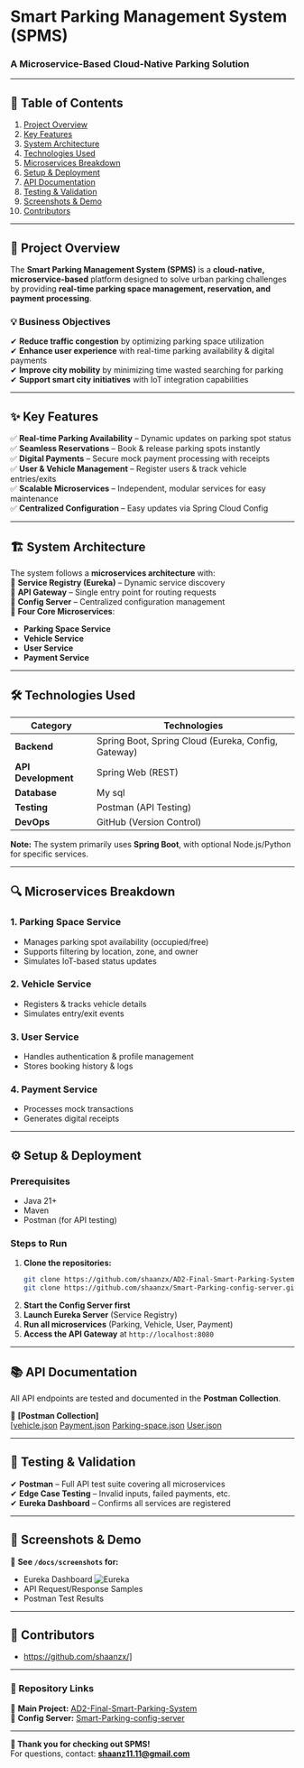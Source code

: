# **Smart Parking Management System (SPMS)**  
### **A Microservice-Based Cloud-Native Parking Solution**  

---

## **📌 Table of Contents**  
1. [Project Overview](#-project-overview)  
2. [Key Features](#-key-features)  
3. [System Architecture](#-system-architecture)  
4. [Technologies Used](#-technologies-used)  
5. [Microservices Breakdown](#-microservices-breakdown)  
6. [Setup & Deployment](#-setup--deployment)  
7. [API Documentation](#-api-documentation)  
8. [Testing & Validation](#-testing--validation)  
9. [Screenshots & Demo](#-screenshots--demo)  
10. [Contributors](#-contributors)  

---

## **🚀 Project Overview**  
The **Smart Parking Management System (SPMS)** is a **cloud-native, microservice-based** platform designed to solve urban parking challenges by providing **real-time parking space management, reservation, and payment processing**.  

### **💡 Business Objectives**  
✔ **Reduce traffic congestion** by optimizing parking space utilization  
✔ **Enhance user experience** with real-time parking availability & digital payments  
✔ **Improve city mobility** by minimizing time wasted searching for parking  
✔ **Support smart city initiatives** with IoT integration capabilities  

---

## **✨ Key Features**  
✅ **Real-time Parking Availability** – Dynamic updates on parking spot status  
✅ **Seamless Reservations** – Book & release parking spots instantly  
✅ **Digital Payments** – Secure mock payment processing with receipts  
✅ **User & Vehicle Management** – Register users & track vehicle entries/exits  
✅ **Scalable Microservices** – Independent, modular services for easy maintenance  
✅ **Centralized Configuration** – Easy updates via Spring Cloud Config  

---

## **🏗 System Architecture**  
The system follows a **microservices architecture** with:  
🔹 **Service Registry (Eureka)** – Dynamic service discovery  
🔹 **API Gateway** – Single entry point for routing requests  
🔹 **Config Server** – Centralized configuration management  
🔹 **Four Core Microservices**:  
   - **Parking Space Service**  
   - **Vehicle Service**  
   - **User Service**  
   - **Payment Service**  

---

## **🛠 Technologies Used**  

| **Category**       | **Technologies**                          |
|--------------------|------------------------------------------|
| **Backend**        | Spring Boot, Spring Cloud (Eureka, Config, Gateway) |
| **API Development**| Spring Web (REST)|
| **Database**       | My sql |
| **Testing**        | Postman (API Testing)                     |
| **DevOps**         | GitHub (Version Control)                  |

**Note:** The system primarily uses **Spring Boot**, with optional Node.js/Python for specific services.  

---

## **🔍 Microservices Breakdown**  

### **1. Parking Space Service**  
- Manages parking spot availability (occupied/free)  
- Supports filtering by location, zone, and owner  
- Simulates IoT-based status updates  

### **2. Vehicle Service**  
- Registers & tracks vehicle details  
- Simulates entry/exit events  

### **3. User Service**  
- Handles authentication & profile management  
- Stores booking history & logs  

### **4. Payment Service**  
- Processes mock transactions  
- Generates digital receipts  

---

## **⚙ Setup & Deployment**  

### **Prerequisites**  
- Java 21+  
- Maven  
- Postman (for API testing)  

### **Steps to Run**  
1. **Clone the repositories:**  
   ```bash
   git clone https://github.com/shaanzx/AD2-Final-Smart-Parking-System.git
   git clone https://github.com/shaanzx/Smart-Parking-config-server.git
   ```
2. **Start the Config Server first**  
3. **Launch Eureka Server** (Service Registry)  
4. **Run all microservices** (Parking, Vehicle, User, Payment)  
5. **Access the API Gateway** at `http://localhost:8080`  

---

## **📚 API Documentation**  
All API endpoints are tested and documented in the **Postman Collection**.  

🔗 **[Postman Collection]**  
[[vehicle.json](https://github.com/user-attachments/files/20895348/vehicle.json)
[Payment.json](https://github.com/user-attachments/files/20895350/Payment.json)
[Parking-space.json](https://github.com/user-attachments/files/20895349/Parking-space.json)
[User.json](https://github.com/user-attachments/files/20895437/User.json)

---

## **🧪 Testing & Validation**  
✔ **Postman** – Full API test suite covering all microservices  
✔ **Edge Case Testing** – Invalid inputs, failed payments, etc.  
✔ **Eureka Dashboard** – Confirms all services are registered    

---

## **📸 Screenshots & Demo**  
📂 **See `/docs/screenshots` for:**  
- Eureka Dashboard
  ![Eureka](https://github.com/user-attachments/assets/6b38c7af-81d5-4540-a369-7aa2a21a1ff1)
- API Request/Response Samples  
- Postman Test Results   

---

## **👥 Contributors**  
- https://github.com/shaanzx/] 

---

### **🔗 Repository Links**  
📌 **Main Project:** [AD2-Final-Smart-Parking-System](https://github.com/shaanzx/AD2-Final-Smart-Parking-System.git)  
📌 **Config Server:** [Smart-Parking-config-server](https://github.com/shaanzx/Smart-Parking-config-server.git)  

---

**🌟 Thank you for checking out SPMS!**  
For questions, contact: **shaanz11.11@gmail.com**
